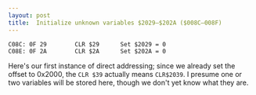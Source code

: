 ```yaml
---
layout: post
title:  Initialize unknown variables $2029—$202A ($008C—008F)
---
```


```
C08C: 0F 29        CLR $29      Set $2029 = 0
C08E: 0F 2A        CLR $2A      Set $202A = 0
```

Here's our first instance of direct addressing; since we already set the offset to 0x2000, the `CLR $39` actually means `CLR$2039`. I presume one or two variables will be stored here, though we don't yet know what they are.
